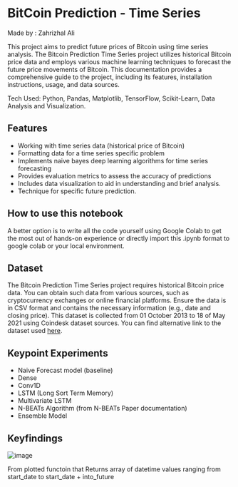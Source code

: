 # BitCoin Prediction - Time Series

Made by : Zahrizhal Ali

This project aims to predict future prices of Bitcoin using time series analysis. The Bitcoin Prediction Time Series project utilizes historical Bitcoin price data and employs various machine learning techniques to forecast the future price movements of Bitcoin. This documentation provides a comprehensive guide to the project, including its features, installation instructions, usage, and data sources. 

Tech Used: Python, Pandas, Matplotlib, TensorFlow, Scikit-Learn, Data Analysis and Visualization.

## Features
* Working with time series data (historical price of Bitcoin)
* Formatting data for a time series specific problem
* Implements naive bayes deep learning algorithms for time series forecasting
* Provides evaluation metrics to assess the accuracy of predictions
* Includes data visualization to aid in understanding and brief analysis.
* Technique for specific future prediction.

## How to use this notebook

A better option is to write all the code yourself using Google Colab to get the most out of hands-on experience or directly import this .ipynb format to google colab or your local environment.


## Dataset
The Bitcoin Prediction Time Series project requires historical Bitcoin price data. You can obtain such data from various sources, such as cryptocurrency exchanges or online financial platforms. Ensure the data is in CSV format and contains the necessary information (e.g., date and closing price).
This dataset is collected from 01 October 2013 to 18 of May 2021 using Coindesk dataset sources. You can find alternative link to the dataset used [here](https://raw.githubusercontent.com/mrdbourke/tensorflow-deep-learning/main/extras/BTC_USD_2013-10-01_2021-05-18-CoinDesk.csv).

## Keypoint Experiments
* Naive Forecast model (baseline)
* Dense 
* Conv1D
* LSTM (Long Sort Term Memory)
* Multivariate LSTM
* N-BEATs Algorithm (from N-BEATs Paper documentation)
* Ensemble Model

## Keyfindings

![image](https://github.com/ZahrizhalAli/BitCoin_TimeSeries_with_TensorFlow_Experiments/assets/58893316/722b5941-fee5-4f51-8d66-0e2af614bc94)

From plotted functoin that Returns array of datetime values ranging from start_date to start_date + into_future

